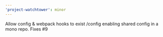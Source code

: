```yaml
---
'project-watchtower': minor
---
```


Allow config & webpack hooks to exist <cwd>/config enabling shared config in a mono repo. Fixes #9
